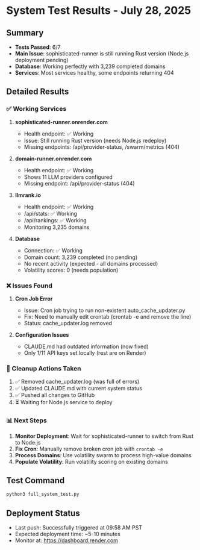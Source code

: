 # System Test Results - July 28, 2025

## Summary
- **Tests Passed**: 6/7
- **Main Issue**: sophisticated-runner is still running Rust version (Node.js deployment pending)
- **Database**: Working perfectly with 3,239 completed domains
- **Services**: Most services healthy, some endpoints returning 404

## Detailed Results

### ✅ Working Services

1. **sophisticated-runner.onrender.com**
   - Health endpoint: ✅ Working
   - Issue: Still running Rust version (needs Node.js redeploy)
   - Missing endpoints: /api/provider-status, /swarm/metrics (404)

2. **domain-runner.onrender.com**
   - Health endpoint: ✅ Working
   - Shows 11 LLM providers configured
   - Missing endpoint: /api/provider-status (404)

3. **llmrank.io**
   - Health endpoint: ✅ Working
   - /api/stats: ✅ Working
   - /api/rankings: ✅ Working
   - Monitoring 3,235 domains

4. **Database**
   - Connection: ✅ Working
   - Domain count: 3,239 completed (no pending)
   - No recent activity (expected - all domains processed)
   - Volatility scores: 0 (needs population)

### ❌ Issues Found

1. **Cron Job Error**
   - Issue: Cron job trying to run non-existent auto_cache_updater.py
   - Fix: Need to manually edit crontab (crontab -e and remove the line)
   - Status: cache_updater.log removed

2. **Configuration Issues**
   - CLAUDE.md had outdated information (now fixed)
   - Only 1/11 API keys set locally (rest are on Render)

### 🔧 Cleanup Actions Taken

1. ✅ Removed cache_updater.log (was full of errors)
2. ✅ Updated CLAUDE.md with current system status
3. ✅ Pushed all changes to GitHub
4. ⏳ Waiting for Node.js service to deploy

### 📊 Next Steps

1. **Monitor Deployment**: Wait for sophisticated-runner to switch from Rust to Node.js
2. **Fix Cron**: Manually remove broken cron job with `crontab -e`
3. **Process Domains**: Use volatility swarm to process high-value domains
4. **Populate Volatility**: Run volatility scoring on existing domains

## Test Command
```bash
python3 full_system_test.py
```

## Deployment Status
- Last push: Successfully triggered at 09:58 AM PST
- Expected deployment time: ~5-10 minutes
- Monitor at: https://dashboard.render.com